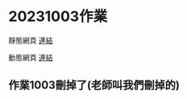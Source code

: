 # 20231003作業
靜態網頁
[連結](https://jing-tai-ye-mian.onrender.com)

動態網頁
[連結](https://dong-tai-ye-mian.onrender.com)

## 作業1003刪掉了(老師叫我們刪掉的)